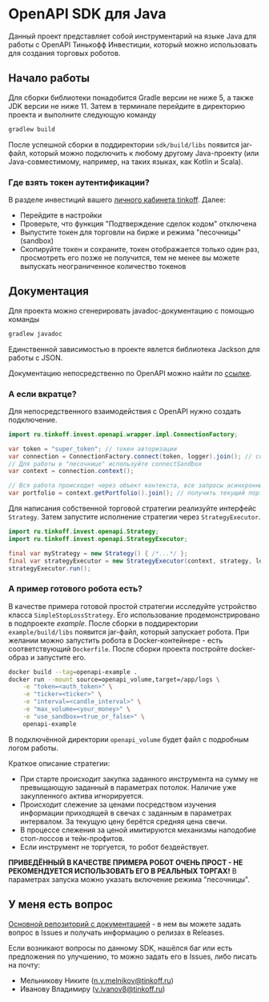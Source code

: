 # OpenAPI SDK для Java

Данный проект представляет собой инструментарий на языке Java для работы с OpenAPI Тинькофф Инвестиции, который можно
использовать для создания торговых роботов.

## Начало работы

Для сборки библиотеки понадобится Gradle версии не ниже 5, а также JDK версии не ниже 11. Затем в терминале перейдите
в директорию проекта и выполните следующую команду
```bash
gradlew build
```
После успешной сборки в поддиректории `sdk/build/libs` появится jar-файл, который можно подключить к любому другому
Java-проекту (или Java-совместимому, например, на таких языках, как Kotlin и Scala).

### Где взять токен аутентификации?

В разделе инвестиций вашего [личного кабинета tinkoff](https://www.tinkoff.ru/invest/). Далее:

* Перейдите в настройки
* Проверьте, что функция "Подтверждение сделок кодом" отключена
* Выпустите токен для торговли на бирже и режима "песочницы" (sandbox)
* Скопируйте токен и сохраните, токен отображается только один раз, просмотреть его позже не получится, тем не менее вы
  можете выпускать неограниченное количество токенов

## Документация

Для проекта можно сгенерировать javadoc-документацию с помощью команды
```bash
gradlew javadoc
```
Единственной зависимостью в проекте явлется библиотека Jackson для работы с JSON.

Документацию непосредственно по OpenAPI можно найти по [ссылке](https://api-invest.tinkoff.ru/openapi/docs/).

### А если вкратце?

Для непосредственного взаимодействия с OpenAPI нужно создать подключение.

```java
import ru.tinkoff.invest.openapi.wrapper.impl.ConnectionFactory;

var token = "super_token"; // токен авторизации
var connection = ConnectionFactory.connect(token, logger).join(); // содание подключения происходит асинхронно
// Для работы в "песочнице" используйте connectSandbox
var context = connection.context();

// Вся работа происходит через объект контекста, все запросы асинхронны
var portfolio = context.getPortfolio().join(); // получить текущий портфель
```
Для написания собственной торговой стратегии реализуйте интерфейс `Strategy`. Затем запустите исполнение стратегии через
`StrategyExecutor`.

```java
import ru.tinkoff.invest.openapi.Strategy;
import ru.tinkoff.invest.openapi.StrategyExecutor;

final var myStrategy = new Strategy() { /*...*/ };
final var strategyExecutor = new StrategyExecutor(context, strategy, logger);
strategyExecutor.run();
```

### А пример готового робота есть?

В качестве примера готовой простой стратегии исследуйте устройство класса `SimpleStopLossStrategy`. Его использование
продемонстрировано в подпроекте _example_. После сборки в поддиректории `example/build/libs` появится jar-файл, который
запускает робота. При желании можно запустить робота в Docker-контейнере - есть соответствующий `Dockerfile`. После
сборки проекта постройте docker-образ и запустите его.
```bash
docker build --tag=openapi-example .
docker run --mount source=openapi_volume,target=/app/logs \
    -e "token=<auth_token>" \
    -e "ticker=<ticker>" \
    -e "interval=<candle_interval>" \
    -e "max_volume=<your_money>" \
    -e "use_sandbox=<true_or_false>" \
    openapi-example
```
В подключённой директории `openapi_volume` будет файл с подробным логом работы.

Краткое описание стратегии:
* При старте происходит закупка заданного инструмента на сумму не превыщающую заданный в параметрах потолок. Наличие уже
закупленного актива игнорируется.
* Происходит слежение за ценами посредством изучения информации приходящей в свечах с заданным в параметрах интервалом.
За текущую цену берётся средняя цена свечи.
* В процессе слежения за ценой имитируются механизмы наподобие стоп-лоссов и тейк-профитов.
* Если инструмент не торгуется, то робот бездействует.

**ПРИВЕДЁННЫЙ В КАЧЕСТВЕ ПРИМЕРА РОБОТ ОЧЕНЬ ПРОСТ - НЕ РЕКОМЕНДУЕТСЯ ИСПОЛЬЗОВАТЬ ЕГО В РЕАЛЬНЫХ ТОРГАХ!** В параметрах
запуска можно указать включение режима "песочницы".

## У меня есть вопрос

[Основной репозиторий с документацией](https://github.com/TinkoffCreditSystems/invest-openapi/) - в нем вы можете задать вопрос в Issues и получать информацию о релизах в Releases.

Если возникают вопросы по данному SDK, нашёлся баг или есть предложения по улучшению, то можно  задать его в Issues, либо писать на почту:

* Мельникову Никите (n.v.melnikov@tinkoff.ru)
* Иванову Владимиру (v.ivanov8@tinkoff.ru)
